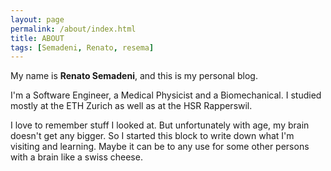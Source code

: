 ```yaml
---
layout: page
permalink: /about/index.html
title: ABOUT
tags: [Semadeni, Renato, resema]
---
```


My name is **Renato Semadeni**, and this is my personal blog.  

I'm a Software Engineer, a Medical Physicist and a Biomechanical. I studied mostly at the ETH Zurich as well as at the HSR Rapperswil.

I love to remember stuff I looked at. But unfortunately with age, my brain doesn't get any bigger. So I started this block to write down what I'm visiting and learning. Maybe it can be to any use for some other persons with a brain like a swiss cheese.
